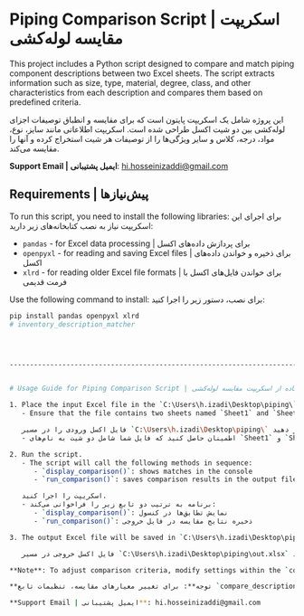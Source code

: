 # Piping Comparison Script | اسکریپت مقایسه لوله‌کشی

This project includes a Python script designed to compare and match piping component descriptions between two Excel sheets.
The script extracts information such as size, type, material, degree, class, and other characteristics from each description
and compares them based on predefined criteria.

این پروژه شامل یک اسکریپت پایتون است که برای مقایسه و انطباق توصیفات اجزای لوله‌کشی بین دو شیت اکسل طراحی شده است.
اسکریپت اطلاعاتی مانند سایز، نوع، مواد، درجه، کلاس و سایر ویژگی‌ها را از توصیفات هر شیت استخراج کرده و آنها را مقایسه می‌کند.

**Support Email | ایمیل پشتیبانی**: hi.hosseinizaddi@gmail.com

## Requirements | پیش‌نیازها

To run this script, you need to install the following libraries:
برای اجرای این اسکریپت نیاز به نصب کتابخانه‌های زیر دارید:

- `pandas` - for Excel data processing | برای پردازش داده‌های اکسل
- `openpyxl` - for reading and saving Excel files | برای ذخیره و خواندن داده‌های اکسل
- `xlrd` - for reading older Excel file formats | برای خواندن فایل‌های اکسل با فرمت قدیمی

Use the following command to install:
برای نصب، دستور زیر را اجرا کنید:

```bash
pip install pandas openpyxl xlrd
#   i n v e n t o r y _ d e s c r i p t i o n _ m a t c h e r  
 


----------------------------------------------------------------------------------------------------------


# Usage Guide for Piping Comparison Script | راهنمای استفاده از اسکریپت مقایسه لوله‌کشی

1. Place the input Excel file in the `C:\Users\h.izadi\Desktop\piping\` directory.
   - Ensure that the file contains two sheets named `Sheet1` and `Sheet2`, each with a `Description` column.

   فایل اکسل ورودی را در مسیر `C:\Users\h.izadi\Desktop\piping\` قرار دهید.
   - اطمینان حاصل کنید که فایل شما شامل دو شیت به نام‌های `Sheet1` و `Sheet2` است که هر دو دارای ستونی به نام `Description` می‌باشند.

2. Run the script.
   - The script will call the following methods in sequence:
      - `display_comparison()`: shows matches in the console
      - `run_comparison()`: saves comparison results in the output file

   اسکریپت را اجرا کنید.
   - برنامه به ترتیب دو تابع زیر را فراخوانی می‌کند:
      - `display_comparison()`: نمایش تطابق‌ها در کنسول
      - `run_comparison()`: ذخیره نتایج مقایسه در فایل خروجی

3. The output Excel file will be saved in `C:\Users\h.izadi\Desktop\piping\out.xlsx`.

   فایل اکسل خروجی در مسیر `C:\Users\h.izadi\Desktop\piping\out.xlsx` ذخیره خواهد شد.

**Note**: To adjust comparison criteria, modify settings within the `compare_descriptions` method.

**توجه**: برای تغییر معیارهای مقایسه، تنظیمات تابع `compare_descriptions` را اصلاح کنید.

**Support Email | ایمیل پشتیبانی**: hi.hosseinizaddi@gmail.com
